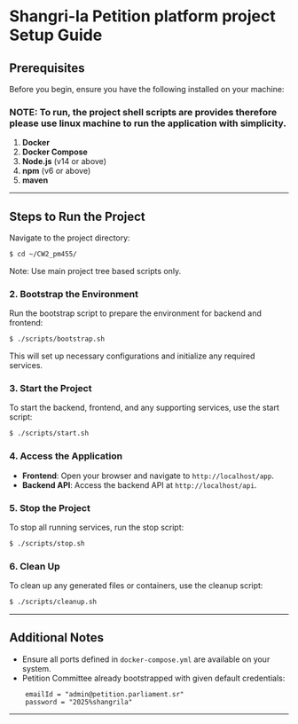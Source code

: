# Shangri-la Petition platform project Setup Guide

## Prerequisites
Before you begin, ensure you have the following installed on your machine:

### NOTE: To run, the project shell scripts are provides therefore please use linux machine to run the application with simplicity.

1. **Docker**
2. **Docker Compose**
3. **Node.js** (v14 or above)
4. **npm** (v6 or above)
5. **maven**

---

## Steps to Run the Project

Navigate to the project directory:

```bash
$ cd ~/CW2_pm455/
```

Note: Use main project tree based scripts only.

### 2. Bootstrap the Environment
Run the bootstrap script to prepare the environment for backend and frontend:

```bash
$ ./scripts/bootstrap.sh
```
This will set up necessary configurations and initialize any required services.

### 3. Start the Project
To start the backend, frontend, and any supporting services, use the start script:

```bash
$ ./scripts/start.sh
```

### 4. Access the Application
- **Frontend**: Open your browser and navigate to `http://localhost/app`.
- **Backend API**: Access the backend API at `http://localhost/api`.

### 5. Stop the Project
To stop all running services, run the stop script:

```bash
$ ./scripts/stop.sh
```

### 6. Clean Up
To clean up any generated files or containers, use the cleanup script:

```bash
$ ./scripts/cleanup.sh
```

---

## Additional Notes
- Ensure all ports defined in `docker-compose.yml` are available on your system.
- Petition Committee already bootstrapped with given default credentials:

```text
    emailId = "admin@petition.parliament.sr"
    password = "2025%shangrila"
```

---
